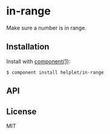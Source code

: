 
# in-range

  Make sure a number is in range.

## Installation

  Install with [component(1)](http://component.io):

    $ component install helplet/in-range

## API



## License

  MIT
